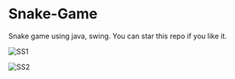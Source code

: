 # Snake-Game
Snake game using java, swing.
You can star this repo if you like it.

![SS1](https://user-images.githubusercontent.com/109081005/183680930-a0b46461-baad-409c-8d60-07a8bf2de8ba.png)


![SS2](https://user-images.githubusercontent.com/109081005/183680996-9b977210-fa6d-4f7e-87c4-685a2e7e28a6.png)

